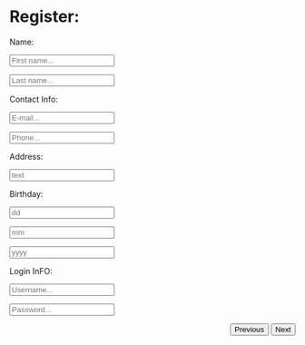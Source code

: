 <form id="regForm" action="">

<h1>Register:</h1>
  
<div class="tab">Name:
  <p><input placeholder="First name..." oninput="this.className = ''"></p>
  <p><input placeholder="Last name..." oninput="this.className = ''"></p>
</div>

<div class="tab">Contact Info:
  <p><input placeholder="E-mail..." oninput="this.className = ''"></p>
  <p><input placeholder="Phone..." oninput="this.className = ''"></p>
</div>

  <div class="tab">Address:
  <p><input placeholder="text" oninput="this.className = ''"></p>
</div>

  
<div class="tab">Birthday:
  <p><input placeholder="dd" oninput="this.className = ''"></p>
  <p><input placeholder="mm" oninput="this.className = ''"></p>
  <p><input placeholder="yyyy" oninput="this.className = ''"></p>
</div>

<div class="tab">Login InFO:
  <p><input placeholder="Username..." oninput="this.className = ''"></p>
  <p><input placeholder="Password..." oninput="this.className = ''"></p>
</div>

<div style="overflow:auto;">
  <div style="float:right;">
    <button type="button" id="prevBtn" onclick="nextPrev(-1)">Previous</button>
    <button type="button" id="nextBtn" onclick="nextPrev(1)">Next</button>
  </div>
</div>

<!-- Circles which indicates the steps of the form: -->
<div style="text-align:center;margin-top:40px;">
  <span class="step"></span>
  <span class="step"></span>
  <span class="step"></span>
  <span class="step"></span>
</div>

</form>

